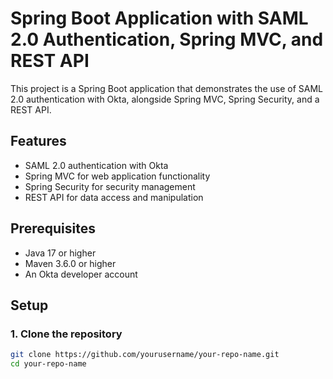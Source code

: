 # Spring Boot Application with SAML 2.0 Authentication, Spring MVC, and REST API

This project is a Spring Boot application that demonstrates the use of SAML 2.0 authentication with Okta, alongside Spring MVC, Spring Security, and a REST API.

## Features

- SAML 2.0 authentication with Okta
- Spring MVC for web application functionality
- Spring Security for security management
- REST API for data access and manipulation

## Prerequisites

- Java 17 or higher
- Maven 3.6.0 or higher
- An Okta developer account

## Setup

### 1. Clone the repository

```bash
git clone https://github.com/yourusername/your-repo-name.git
cd your-repo-name
